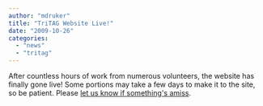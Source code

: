 ```yaml
---
author: "mdruker"
title: "TriTAG Website Live!"
date: "2009-10-26"
categories: 
  - "news"
  - "tritag"
---
```


After countless hours of work from numerous volunteers, the website has finally gone live! Some portions may take a few days to make it to the site, so be patient. Please [let us know if something's amiss](https://tritag.ca/about_contact.php).
